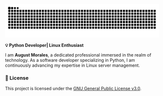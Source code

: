 ![Contributions](github-user-contribution.svg)

**💡 Python Developer| Linux Enthusiast**

I   am **August Morales**, a dedicated professional immersed in the realm of technology. As a software developer specializing in Python, I am continuously advancing my expertise in Linux server management.




### 📃 License

This project is licensed under the [GNU General Public License v3.0](https://www.gnu.org/licenses/gpl-3.0.html).

